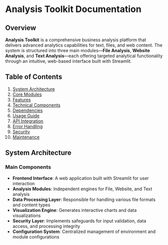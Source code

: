 # Analysis Toolkit Documentation

## Overview
**Analysis Toolkit** is a comprehensive business analysis platform that delivers advanced analytics capabilities for text, files, and web content. The system is structured into three main modules—**File Analysis**, **Website Analysis**, and **Text Analysis**—each offering targeted analytical functionality through an intuitive, web-based interface built with Streamlit.

## Table of Contents
1. [System Architecture](#system-architecture)  
2. [Core Modules](#core-modules)  
3. [Features](#features)  
4. [Technical Components](#technical-components)  
5. [Dependencies](#dependencies)  
6. [Usage Guide](#usage-guide)  
7. [API Integration](#api-integration)  
8. [Error Handling](#error-handling)  
9. [Security](#security)  
10. [Maintenance](#maintenance)  

## System Architecture

### Main Components
- **Frontend Interface**: A web application built with Streamlit for user interaction  
- **Analysis Modules**: Independent engines for File, Website, and Text analysis  
- **Data Processing Layer**: Responsible for handling various file formats and content types  
- **Visualization Engine**: Generates interactive charts and data visualizations  
- **Security Layer**: Implements safeguards for input validation, data access, and processing integrity  
- **Configuration System**: Centralized management of environment and module configurations  
